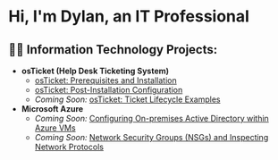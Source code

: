 <h1>Hi, I'm Dylan, an IT Professional 

<h2>👨‍💻 Information Technology Projects:</h2>

- <b>osTicket (Help Desk Ticketing System)</b>
  - [osTicket: Prerequisites and Installation](https://github.com/DylanRSantiago/osticket-prereqs)
  - [osTicket: Post-Installation Configuration](https://github.com/DylanRSantiago/osTicket-Post-installation-Configuration)
   - <i>Coming Soon:</i>  [osTicket: Ticket Lifecycle Examples](https://github.com/DylanRSantiago/ticket-lifecycle)
- <b>Microsoft Azure</b>
   - <i>Coming Soon:</i>  [Configuring On-premises Active Directory within Azure VMs](https://github.com/DylanRSantiago/configure-ad)
  - <i>Coming Soon:</i>   [Network Security Groups (NSGs) and Inspecting Network Protocols](https://github.com/DylanRSantiago/azure-network-protocols)
